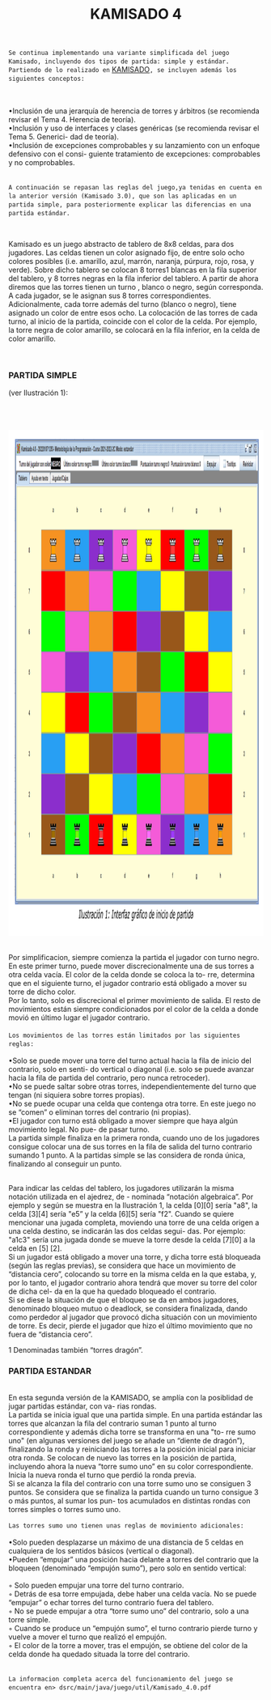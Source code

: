 

<div align="middle">
<h1> KAMISADO 4 </h1>
</div>
<br>

`Se continua implementando una variante simplificada del juego Kamisado, incluyendo dos tipos de partida: simple y estándar.
Partiendo de lo realizado en` [KAMISADO](https://github.com/ghiorsiandrea/Kamisado)`, se incluyen además los siguientes conceptos:`

<br>
<br>
•Inclusión de una jerarquía de herencia de torres y árbitros (se recomienda revisar el Tema 4.
Herencia de teoría).<br>
•Inclusión y uso de interfaces y clases genéricas (se recomienda revisar el Tema 5. Generici-
dad de teoría).<br>
•Inclusión de excepciones comprobables y su lanzamiento con un enfoque defensivo con el consi-
guiente tratamiento de excepciones: comprobables y no comprobables.<br>
<br>

`A continuación se repasan las reglas del juego,ya tenidas en cuenta en la anterior versión (Kamisado
3.0), que son las aplicadas en un partida simple, para posteriormente explicar las diferencias en una
partida estándar.`

<br>

Kamisado es un juego abstracto de tablero de 8x8 celdas, para dos jugadores. Las celdas tienen un
color asignado fijo, de entre solo ocho colores posibles (i.e. amarillo, azul, marrón, naranja, púrpura,
rojo, rosa, y verde). Sobre dicho tablero se colocan 8 torres1 blancas en la fila superior del tablero, y 8
torres negras en la fila inferior del tablero. A partir de ahora diremos que las torres tienen un turno ,
blanco o negro, según corresponda.
A cada jugador, se le asignan sus 8 torres correspondientes. Adicionalmente, cada torre además del
turno (blanco o negro), tiene asignado un color de entre esos ocho. La colocación de las torres de
cada turno, al inicio de la partida, coincide con el color de la celda. Por ejemplo, la torre negra de color
amarillo, se colocará en la fila inferior, en la celda de color amarillo.

<br>

###                   PARTIDA SIMPLE
(ver Ilustración 1):
<br>
<br>

<br>
<br>
<div align="middle">
<img src="src/main/resources/K1.png" height="1000" width="1200"/>
</div>
<br>



Por simplificacion, siempre comienza la partida el jugador con turno negro. En este primer turno, puede
mover discrecionalmente una de sus torres a otra celda vacía. El color de la celda donde se coloca la to-
rre, determina que en el siguiente turno, el jugador contrario está obligado a mover su torre de dicho
color.<br>
Por lo tanto, solo es discrecional el primer movimiento de salida. El resto de movimientos están siempre
condicionados por el color de la celda a donde movió en último lugar el jugador contrario.
<br><br>
`Los movimientos de las torres están limitados por las siguientes reglas:`
<br><br>
•Solo se puede mover una torre del turno actual hacia la fila de inicio del contrario, solo en senti-
do vertical o diagonal (i.e. solo se puede avanzar hacia la fila de partida del contrario, pero
nunca retroceder).<br>
•No se puede saltar sobre otras torres, independientemente del turno que tengan (ni siquiera
sobre torres propias).<br>
•No se puede ocupar una celda que contenga otra torre. En este juego no se “comen” o eliminan torres del contrario (ni propias).<br>
•El jugador con turno está obligado a mover siempre que haya algún movimiento legal. No pue-
de pasar turno.<br>
La partida simple finaliza en la primera ronda, cuando uno de los jugadores consigue colocar una
de sus torres en la fila de salida del turno contrario sumando 1 punto. A la partidas simple se las
considera de ronda única, finalizando al conseguir un punto.<br><br>



Para indicar las celdas del tablero, los jugadores utilizarán la misma notación utilizada en el ajedrez, de -
nominada “notación algebraica”. Por ejemplo y según se muestra en la Ilustración 1, la celda [0][0]
sería "a8", la celda [3][4] sería "e5” y la celda [6][5] sería "f2". Cuando se quiere mencionar una jugada
completa, moviendo una torre de una celda origen a una celda destino, se indicarán las dos celdas segui-
das. Por ejemplo: "a1c3" sería una jugada donde se mueve la torre desde la celda [7][0] a la celda en [5]
[2].<br>
Si un jugador está obligado a mover una torre, y dicha torre está bloqueada (según las reglas previas),
se considera que hace un movimiento de “distancia cero”, colocando su torre en la misma celda en la
que estaba, y, por lo tanto, el jugador contrario ahora tendrá que mover su torre del color de dicha cel-
da en la que ha quedado bloqueado el contrario.<br>
Si se diese la situación de que el bloqueo se da en ambos jugadores, denominado bloqueo mutuo o
deadlock, se considera finalizada, dando como perdedor al jugador que provocó dicha situación con un
movimiento de torre. Es decir, pierde el jugador que hizo el último movimiento que no fuera de “distancia
cero”.<br>

1 Denominadas también “torres dragón”.

###                   PARTIDA ESTANDAR
<br>
En esta segunda versión de la KAMISADO, se amplía con la posiblidad de jugar partidas estándar, con va-
rias rondas.<br>
La partida se inicia igual que una partida simple. En una partida estándar las torres que alcanzan la fila
del contrario suman 1 punto al turno correspondiente y además dicha torre se transforma en una "to-
rre sumo uno" (en algunas versiones del juego se añade un “diente de dragón”), finalizando la ronda
y reiniciando las torres a la posición inicial para iniciar otra ronda. Se colocan de nuevo las torres
en la posición de partida, incluyendo ahora la nueva “torre sumo uno” en su color correspondiente. Inicia
la nueva ronda el turno que perdió la ronda previa.<br>
Si se alcanza la fila del contrario con una torre sumo uno se consiguen 3 puntos.
Se considera que se finaliza la partida cuando un turno consigue 3 o más puntos, al sumar los pun-
tos acumulados en distintas rondas con torres simples o torres sumo uno.
<br>

`Las torres sumo uno tienen unas reglas de movimiento adicionales:`
<br><br>
•Solo pueden desplazarse un máximo de una distancia de 5 celdas en cualquiera de los sentidos
básicos (vertical o diagonal).<br>
•Pueden “empujar” una posición hacia delante a torres del contrario que la bloqueen (denominado
“empujón sumo”), pero solo en sentido vertical:<br><br>
◦   Solo pueden empujar una torre del turno contrario.<br>
◦   Detrás de esa torre empujada, debe haber una celda vacía. No se puede “empujar” o echar
torres del turno contrario fuera del tablero.<br>
◦   No se puede empujar a otra “torre sumo uno” del contrario, solo a una torre simple.<br>
◦   Cuando se produce un “empujón sumo”, el turno contrario pierde turno y vuelve a mover el
turno que realizó el empujón.<br>
◦   El color de la torre a mover, tras el empujón, se obtiene del color de la celda donde ha quedado situada la torre del contrario.
<br><br>

`La informacion completa acerca del funcionamiento del juego se encuentra en> dsrc/main/java/juego/util/Kamisado_4.0.pdf`


